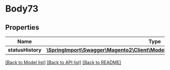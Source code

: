 # Body73

## Properties
Name | Type | Description | Notes
------------ | ------------- | ------------- | -------------
**statusHistory** | [**\SpringImport\Swagger\Magento2\Client\Model\SalesDataOrderStatusHistoryInterface**](SalesDataOrderStatusHistoryInterface.md) |  | 

[[Back to Model list]](../README.md#documentation-for-models) [[Back to API list]](../README.md#documentation-for-api-endpoints) [[Back to README]](../README.md)


